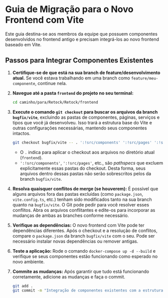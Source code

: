 # Guia de Migração para o Novo Frontend com Vite

Este guia destina-se aos membros da equipe que possuem componentes desenvolvidos no frontend antigo e precisam integrá-los ao novo frontend baseado em Vite.

## Passos para Integrar Componentes Existentes

1.  **Certifique-se de que está na sua branch de feature/desenvolvimento atual.**
    Se você estava trabalhando em uma branch como `feature/meu-componente`, continue nela.

2.  **Navegue até a pasta `frontend` do projeto no seu terminal:**
    ```bash
    cd caminho/para/Retock/Retock/frontend
    ```

3.  **Execute o comando `git checkout` para buscar os arquivos da branch `bugfix/vite`**, excluindo as pastas de componentes, páginas, serviços e tipos que você já desenvolveu. Isso trará a estrutura base do Vite e outras configurações necessárias, mantendo seus componentes intactos.

    ```bash
    git checkout bugfix/vite -- . ':!src/components' ':!src/pages' ':!src/services' ':!src/types'
    ```
    *   O `.` indica para aplicar o checkout aos arquivos no diretório atual (`frontend`).
    *   `':!src/components'`, `':!src/pages'`, etc., são *pathspecs* que excluem explicitamente essas pastas do checkout. Desta forma, seus arquivos dentro dessas pastas não serão sobrescritos pelos da branch `bugfix/vite`.

4.  **Resolva quaisquer conflitos de merge (se houverem):**
    É possível que alguns arquivos fora das pastas excluídas (como `package.json`, `vite.config.ts`, etc.) tenham sido modificados tanto na sua branch quanto na `bugfix/vite`. O Git pode pedir para você resolver esses conflitos. Abra os arquivos conflitantes e edite-os para incorporar as mudanças de ambas as branches conforme necessário.

5.  **Verifique as dependências:**
    O novo frontend com Vite pode ter dependências diferentes. Após o checkout e a resolução de conflitos, compare o `package.json` da branch `bugfix/vite` com o seu. Pode ser necessário instalar novas dependências ou remover antigas.

6.  **Teste a aplicação:**
    Rode o comando `docker-compose up -d --build` e verifique se seus componentes estão funcionando como esperado no novo ambiente.

7.  **Commite as mudanças:**
    Após garantir que tudo está funcionando corretamente, adicione as mudanças e faça o commit.
    ```bash
    git add .
    git commit -m "Integração de componentes existentes com a estrutura Vite da branch bugfix/vite"
    ```

